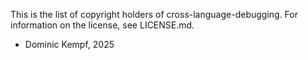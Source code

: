 This is the list of copyright holders of cross-language-debugging.
For information on the license, see LICENSE.md.

* Dominic Kempf, 2025
